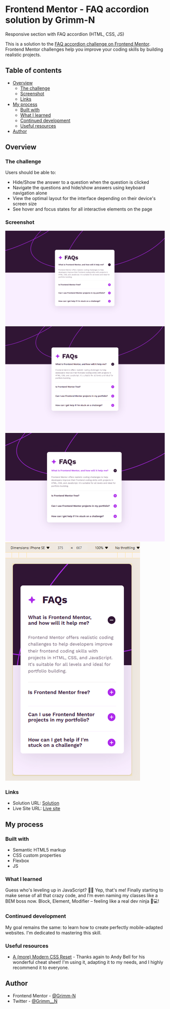 # Frontend Mentor - FAQ accordion solution by Grimm-N
Responsive section with FAQ accordion (HTML, CSS, JS)

This is a solution to the [FAQ accordion challenge on Frontend Mentor](https://www.frontendmentor.io/challenges/faq-accordion-wyfFdeBwBz). Frontend Mentor challenges help you improve your coding skills by building realistic projects. 

## Table of contents

- [Overview](#overview)
  - [The challenge](#the-challenge)
  - [Screenshot](#screenshot)
  - [Links](#links)
- [My process](#my-process)
  - [Built with](#built-with)
  - [What I learned](#what-i-learned)
  - [Continued development](#continued-development)
  - [Useful resources](#useful-resources)
- [Author](#author)


## Overview

### The challenge

Users should be able to:

- Hide/Show the answer to a question when the question is clicked
- Navigate the questions and hide/show answers using keyboard navigation alone
- View the optimal layout for the interface depending on their device's screen size
- See hover and focus states for all interactive elements on the page

### Screenshot

![Web design 1614px](./screenshots/web-1614px.png)
![Web design 1440px](./screenshots/web-1440px.png)
![Hover color](./screenshots/hover.png)
![Mobile design 375px](./screenshots/mob-375px.png)

### Links

- Solution URL: [Solution](https://www.frontendmentor.io/solutions/responsive-section-with-faq-accordion-html-css-js-D2rBL3D6Ai)
- Live Site URL: [Live site](https://grimm-n.github.io/faq-accordion/)

## My process

### Built with

- Semantic HTML5 markup
- CSS custom properties
- Flexbox
- JS

### What I learned

Guess who's leveling up in JavaScript? 🙋‍♀️ Yep, that's me! Finally starting to make sense of all that crazy code, and I’m even naming my classes like a BEM boss now. Block, Element, Modifier – feeling like a real dev ninja 🥷💻!

### Continued development

My goal remains the same: to learn how to create perfectly mobile-adapted websites. I'm dedicated to mastering this skill.

### Useful resources

- [A (more) Modern CSS Reset](https://piccalil.li/blog/a-more-modern-css-reset/) - Thanks again to Andy Bell for his wonderful cheat sheet! I'm using it, adapting it to my needs, and I highly recommend it to everyone.

## Author

- Frontend Mentor - [@Grimm-N](https://www.frontendmentor.io/profile/Grimm-N)
- Twitter - [@Grimm__N](https://x.com/Grimm__N)
